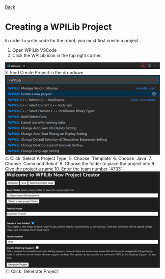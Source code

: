 [Back](../readme.md)

# Creating a WPILib Project
In order to write code for the robot, you must first create a project.

1. Open WPILib VSCode
2. Click the WPILib icon in the top right corner.
<img src="../../assets/wpilib_toolbar.png" />
3. Find Create Project in the dropdown
<img src="../../assets/wpilib_command_palette.png" />
4. Click `Select A Project Type`
5. Choose `Template`
6. Choose `Java`
7. Choose `Command Robot`
8. Choose the folder to place the project into
9. Give the project a name
10. Enter the team number `4733`
<img src="../../assets/wpilib_project_creator.png" />
11. Click `Generate Project`